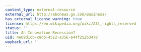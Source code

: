 ```yaml
---
content_type: external-resource
external_url: http://abcnews.go.com/Business/
has_external_license_warning: true
license: https://en.wikipedia.org/wiki/All_rights_reserved
status: ''
title: An Innovation Recession?
uid: 4e69d1cb-c8db-4512-a356-644f252b3470
wayback_url: ''
---
```

